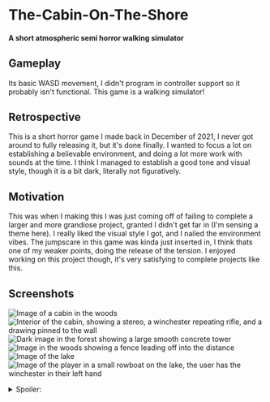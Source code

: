# The-Cabin-On-The-Shore
#### A short atmospheric semi horror walking simulator

## Gameplay
Its basic WASD movement, I didn't program in controller support so it probably isn't functional.
This game is a walking simulator!

## Retrospective
This is a short horror game I made back in December of 2021, I never got around to fully releasing it, but it's done finally.
I wanted to focus a lot on establishing a believable environment, and doing a lot more work with sounds at the time. I think I managed to establish a good tone and visual style, though it is a bit dark, literally not figuratively.

## Motivation
This was when I making this I was just coming off of failing to complete a larger and more grandiose project, granted I didn't get far in (I'm sensing a theme here). I really liked the visual style I got, and I nailed the environment vibes. The jumpscare in this game was kinda just inserted in, I think thats one of my weaker points, doing the release of the tension. I enjoyed working on this project though, it's very satisfying to complete projects like this.

## Screenshots
![Image of a cabin in the woods](https://raw.githubusercontent.com/TobinCavanaugh/The-Cabin-On-The-Shore/main/images/cabin.png)
![Interior of the cabin, showing a stereo, a winchester repeating rifle, and a drawing pinned to the wall](https://raw.githubusercontent.com/TobinCavanaugh/The-Cabin-On-The-Shore/main/images/img0.png)
![Dark image in the forest showing a large smooth concrete tower](https://github.com/TobinCavanaugh/The-Cabin-On-The-Shore/blob/main/images/img2.png)
![Image in the woods showing a fence leading off into the distance](https://github.com/TobinCavanaugh/The-Cabin-On-The-Shore/blob/main/images/img4.png)
![Image of the lake](https://github.com/TobinCavanaugh/The-Cabin-On-The-Shore/blob/main/images/img5.png)
![Image of the player in a small rowboat on the lake, the user has the winchester in their left hand](https://github.com/TobinCavanaugh/The-Cabin-On-The-Shore/blob/main/images/img7.png)

<details> 
  <summary>Spoiler: </summary>
  <img src="https://github.com/TobinCavanaugh/The-Cabin-On-The-Shore/raw/main/images/img8.png" alt="Spoiler Image">
</details>
